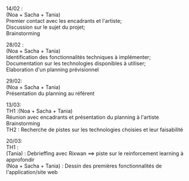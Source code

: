 14/02 :\
(Noa + Sacha + Tania) \
Premier contact avec les encadrants et l'artiste; \
Discussion sur le sujet du projet; \
Brainstorming 

28/02 :\
(Noa + Sacha + Tania) \
Identification des fonctionnalités techniques à implémenter; \
Documentation sur les technologies disponibles à utiliser; \
Elaboration d'un planning prévisionnel 

29/02:\
(Noa + Sacha + Tania) \
Présentation du planning au référent


13/03:\
TH1 :(Noa + Sacha + Tania) \
Réunion avec encadrants et présentation du planning à l'artiste \
Brainstorming \
TH2 : Recherche de pistes sur les technologies choisies et leur faisabilité 

20/03:\
TH1 :\
(Tania) : Debrieffing avec Rixwan ==> piste sur le reinforcement learning à approfondir\
(Noa + Sacha + Tania) : Dessin des premières fonctionnalités de l'application/site web 



